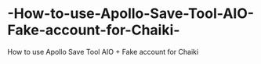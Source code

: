 # -How-to-use-Apollo-Save-Tool-AIO-Fake-account-for-Chaiki-
 How to use Apollo Save Tool AIO + Fake account for Chaiki 
